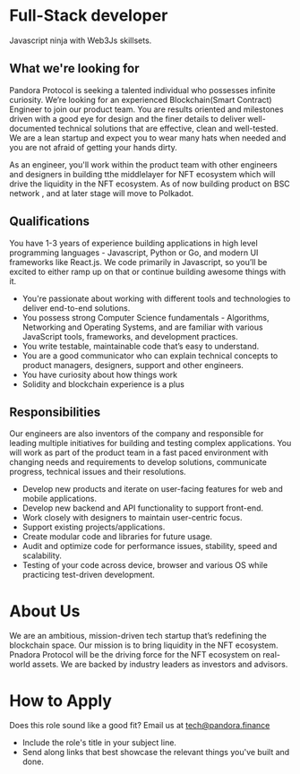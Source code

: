 # **Full-Stack developer**
Javascript ninja with Web3Js skillsets.


##  **What we're looking for**

Pandora Protocol is seeking a talented individual who possesses infinite curiosity. We’re looking for an experienced Blockchain(Smart Contract) Engineer to join our product team. You are results oriented and milestones driven with a good eye for design and the finer details to deliver well-documented technical solutions that are effective, clean and well-tested. We are a lean startup and expect you to wear many hats when needed and you are not afraid of getting your hands dirty.

As an engineer, you'll work within the product team with other engineers and designers in building tthe middlelayer for NFT ecosystem which will drive the liquidity in the NFT ecosystem. As of now building product on BSC network , and at later stage will move to Polkadot.

##  ****Qualifications****

You have 1-3 years of experience building applications in high level programming languages - Javascript, Python or Go, and modern UI frameworks like React.js. We code primarily in Javascript, so you’ll be excited to either ramp up on that or continue building awesome things with it.

- You're passionate about working with different tools and technologies to deliver end-to-end solutions.
- You possess strong Computer Science fundamentals - Algorithms, Networking and Operating Systems, and are familiar with various JavaScript tools, frameworks, and development practices.
- You write testable, maintainable code that’s easy to understand.
- You are a good communicator who can explain technical concepts to product managers, designers, support and other engineers.
- You have curiosity about how things work
- Solidity and blockchain experience is a plus

##  ****Responsibilities****

Our engineers are also inventors of the company and responsible for leading multiple initiatives for building and testing complex applications. You will work as part of the product team in a fast paced environment with changing needs and requirements to develop solutions, communicate progress, technical issues and their resolutions.

- Develop new products and iterate on user-facing features for web and mobile applications.
- Develop new backend and API functionality to support front-end.
- Work closely with designers to maintain user-centric focus.
- Support existing projects/applications.
- Create modular code and libraries for future usage.
- Audit and optimize code for performance issues, stability, speed and scalability.
- Testing of your code across device, browser and various OS while practicing test-driven development.

# **About Us**

We are an ambitious, mission-driven tech startup that’s redefining the blockchain space. Our mission is to bring liquidity in the NFT ecosystem. Pnadora Protocol will be the driving force for the NFT ecosystem on real-world assets. We are backed by industry leaders as investors and advisors.

# How to Apply

Does this role sound like a good fit? Email us at tech@pandora.finance

- Include the role's title in your subject line.
- Send along links that best showcase the relevant things you've built and done.
